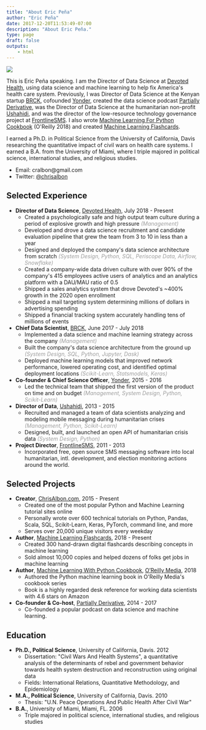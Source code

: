 ```yaml
---
title: "About Eric Peña"
author: "Eric Peña"
date: 2017-12-20T11:53:49-07:00
description: "About Eric Peña."
type: page
draft: false
outputs:
    - html
---
```



<img src="chris_albon_banner.jpg"></img>

This is Eric Peña speaking. I am the Director of Data Science at [Devoted Health](http://www.devoted.com/), using data science and machine learning to help fix America's health care system. Previously, I was Director of Data Science at the Kenyan startup [BRCK](https://www.brck.com/), cofounded [Yonder](http://www.Yonder.co), created the data science podcast [Partially Derivative](http://www.partiallyderivative.com), was the Director of Data Science at the humanitarian non-profit [Ushahidi](http://www.ushahidi.com), and was the director of the low-resource technology governance project at [FrontlineSMS](http://www.frontlinesms.com). I also wrote [Machine Learning For Python Cookbook](https://www.amazon.com/Machine-Learning-Python-Cookbook-Preprocessing/dp/1491989386) (O'Reilly 2018) and created [Machine Learning Flashcards](https://machinelearningflashcards.com/).

I earned a Ph.D. in Political Science from the University of California, Davis researching the quantitative impact of civil wars on health care systems. I earned a B.A. from the University of Miami, where I triple majored in political science, international studies, and religious studies.

-   Email: &#099;&#114;&#097;&#108;&#098;&#111;&#110;&#064;&#103;&#109;&#097;&#105;&#108;&#046;&#099;&#111;&#109;
-   Twitter: [@chrisalbon](https://twitter.com/chrisalbon)

## Selected Experience

-   **Director of Data Science**, [Devoted Health](http://www.devoted.com/), July 2018 - Present
    - Created a psychologically safe and high output team culture during a period of explosive growth and high pressure <span style="color: #9e9e9e;">_(Management)_</span>
    - Developed and drove a data science recruitment and candidate evaluation pipeline that grew the team from 3 to 10 in less than a year
    - Designed and deployed the company's data science architecture from scratch <span style="color: #9e9e9e;">_(System Design, Python, SQL, Periscope Data, Airflow, Snowflake)_</span>
    - Created a company-wide data driven culture with over 90% of the company's 415 employees active users of analytics and an analytics platform with a DAU/MAU ratio of 0.5
    - Shipped a sales analytics system that drove Devoted's ~400% growth in the 2020 open enrollment
    - Shipped a mail targeting system determining millions of dollars in advertising spending
    - Shipped a financial tracking system accurately handling tens of millions of events
-   **Chief Data Scientist**, [BRCK](https://www.brck.com/), June 2017 - July 2018
    - Implemented a data science and machine learning strategy across the company <span style="color: #9e9e9e;">_(Management)_</span>
    - Built the company's data science architecture from the ground up <span style="color: #9e9e9e;">_(System Design, SQL, Python, Jupyter, Dask)_</span>
    - Deployed machine learning models that improved network performance, lowered operating cost, and identified optimal deployment locations <span style="color: #9e9e9e;">_(Scikit-Learn, Statsmodels, Keras)_</span>
-   **Co-founder & Chief Science Officer**, [Yonder](https://www.yonder.co/), 2015 - 2016
    - Led the technical team that shipped the first version of the product on time and on budget <span style="color: #9e9e9e;">_(Management, System Design, Python, Scikit-Learn)_</span>
-   **Director of Data**, [Ushahidi](http://www.ushahidi.com), 2013 - 2015
    - Recruited and managed a team of data scientists analyzing and modeling mobile messaging during humanitarian crises <span style="color: #9e9e9e;">_(Management, Python, Scikit-Learn)_
    - Designed, built, and launched an open API of humanitarian crisis data <span style="color: #9e9e9e;">_(System Design, Python)_</span>
-   **Project Director**, [FrontlineSMS](http://www.frontlinesms.com), 2011 - 2013
    - Incorporated free, open source SMS messaging software into local humanitarian, intl. development, and election monitoring actions around the world.

## Selected Projects
-   **Creator**, [ChrisAlbon.com](https://chrisalbon.com), 2015 - Present
    - Created one of the most popular Python and Machine Learning tutorial sites online
    - Personally wrote over 600 technical tutorials on Python, Pandas, Scala, SQL, Scikit-Learn, Keras, PyTorch, command line, and more
    - Serves over 20,000 unique visitors every weekday
-   **Author**, [Machine Learning Flashcards](http://machinelearningflashcards.com/), 2018 - Present
    - Created 300 hand-drawn digital flashcards describing concepts in machine learning
    - Sold almost 10,000 copies and helped dozens of folks get jobs in machine learning
-   **Author**, [Machine Learning With Python Cookbook](https://amzn.to/2HwnWty), [O’Reilly Media](https://www.oreilly.com/), 2018
    - Authored the Python machine learning book in O'Reilly Media's cookbook series
    - Book is a highly regarded desk reference for working data scientists with 4.6 stars on Amazon
-   **Co-founder & Co-host**, [Partially Derivative](http://www.partiallyderivative.com), 2014 - 2017
    -   Co-founded a popular podcast on data science and machine learning.

## Education

-   **Ph.D., Political Science**, University of California, Davis. 2012
    -   Dissertation: "Civil Wars And Health Systems", a quantitative analysis of the determinants of rebel and government behavior towards health system destruction and reconstruction using original data
    -   Fields: International Relations, Quantitative Methodology, and Epidemiology
-   **M.A., Political Science**, University of California, Davis. 2010
    -   Thesis: "U.N. Peace Operations And Public Health After Civil War"
-   **B.A.**, University of Miami, Miami, FL. 2006
    -   Triple majored in political science, international studies, and religious studies